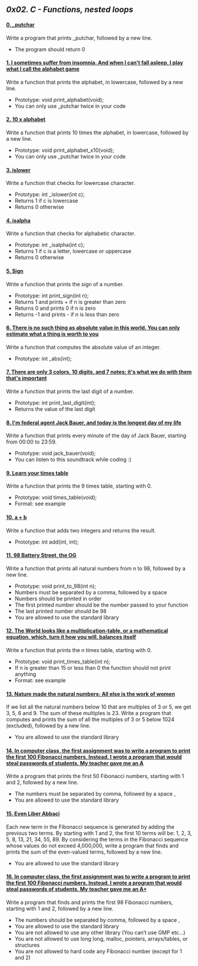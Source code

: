 ## *0x02. C - Functions, nested loops*

#### [0. _putchar](0-putchar.c)

Write a program that prints _putchar, followed by a new line.

- The program should return 0

#### [1. I sometimes suffer from insomnia. And when I can't fall asleep, I play what I call the alphabet game](1-alphabet.c)

Write a function that prints the alphabet, in lowercase, followed by a new line.

- Prototype: void print_alphabet(void);
- You can only use _putchar twice in your code

#### [2. 10 x alphabet](2-print_alphabet_x10.c)

Write a function that prints 10 times the alphabet, in lowercase, followed by a new line.

- Prototype: void print_alphabet_x10(void);
- You can only use _putchar twice in your code

#### [3. islower](3-islower.c)

Write a function that checks for lowercase character.

- Prototype: int _islower(int c);
- Returns 1 if c is lowercase
- Returns 0 otherwise

#### [4. isalpha](4-isalpha.c)

Write a function that checks for alphabetic character.

- Prototype: int _isalpha(int c);
- Returns 1 if c is a letter, lowercase or uppercase
- Returns 0 otherwise

#### [5. Sign](5-sign.c)

Write a function that prints the sign of a number.

- Prototype: int print_sign(int n);
- Returns 1 and prints + if n is greater than zero
- Returns 0 and prints 0 if n is zero
- Returns -1 and prints - if n is less than zero

#### [6. There is no such thing as absolute value in this world. You can only estimate what a thing is worth to you](6-abs.c)

Write a function that computes the absolute value of an integer.

- Prototype: int _abs(int);

#### [7. There are only 3 colors, 10 digits, and 7 notes; it's what we do with them that's important](7-print_last_digit.c)

Write a function that prints the last digit of a number.

- Prototype: int print_last_digit(int);
- Returns the value of the last digit

#### [8. I'm federal agent Jack Bauer, and today is the longest day of my life](8-24_hours.c)

Write a function that prints every minute of the day of Jack Bauer, starting from 00:00 to 23:59.

- Prototype: void jack_bauer(void);
- You can listen to this soundtrack while coding :)

#### [9. Learn your times table](9-times_table.c)

Write a function that prints the 9 times table, starting with 0.

- Prototype: void times_table(void);
- Format: see example

#### [10. a + b](10-add.c)

Write a function that adds two integers and returns the result.

- Prototype: int add(int, int);

#### [11. 98 Battery Street, the OG](11-print_to_98.c)

Write a function that prints all natural numbers from n to 98, followed by a new line.

- Prototype: void print_to_98(int n);
- Numbers must be separated by a comma, followed by a space
- Numbers should be printed in order
- The first printed number should be the number passed to your function
- The last printed number should be 98
- You are allowed to use the standard library

#### [12. The World looks like a multiplication-table, or a mathematical equation, which, turn it how you will, balances itself](100-times_table.c)

Write a function that prints the n times table, starting with 0.

- Prototype: void print_times_table(int n);
- If n is greater than 15 or less than 0 the function should not print anything
- Format: see example

#### [13. Nature made the natural numbers; All else is the work of women](101-natural.c)

If we list all the natural numbers below 10 that are multiples of 3 or 5, we get 3, 5, 6 and 9. The sum of these multiples is 23. Write a program that computes and prints the sum of all the multiples of 3 or 5 below 1024 (excluded), followed by a new line.

- You are allowed to use the standard library

#### [14. In computer class, the first assignment was to write a program to print the first 100 Fibonacci numbers. Instead, I wrote a program that would steal passwords of students. My teacher gave me an A](102-fibonacci.c)

Write a program that prints the first 50 Fibonacci numbers, starting with 1 and 2, followed by a new line.

- The numbers must be separated by comma, followed by a space , 
- You are allowed to use the standard library

#### [15. Even Liber Abbaci](103-fibonacci.c)

Each new term in the Fibonacci sequence is generated by adding the previous two terms. By starting with 1 and 2, the first 10 terms will be: 1, 2, 3, 5, 8, 13, 21, 34, 55, 89. By considering the terms in the Fibonacci sequence whose values do not exceed 4,000,000, write a program that finds and prints the sum of the even-valued terms, followed by a new line.

- You are allowed to use the standard library

#### [16. In computer class, the first assignment was to write a program to print the first 100 Fibonacci numbers. Instead, I wrote a program that would steal passwords of students. My teacher gave me an A+](104-fibonacci.c)

Write a program that finds and prints the first 98 Fibonacci numbers, starting with 1 and 2, followed by a new line.

- The numbers should be separated by comma, followed by a space ,
- You are allowed to use the standard library
- You are not allowed to use any other library (You can’t use GMP etc…)
- You are not allowed to use long long, malloc, pointers, arrays/tables, or structures
- You are not allowed to hard code any Fibonacci number (except for 1 and 2)
